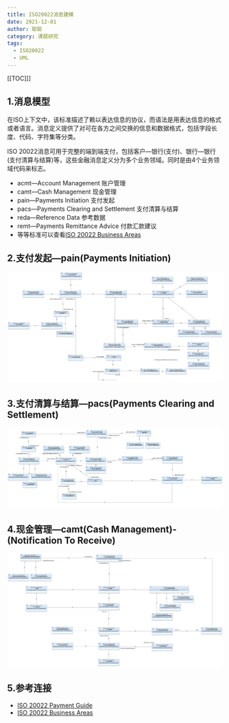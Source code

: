```yaml
---
title: ISO20022消息建模
date: 2021-12-01
author: 聪聪
category: 课题研究
tags:
  - ISO20022
  - UML
---
```


[[TOC]]]

## 1.消息模型

在ISO上下文中，该标准描述了赖以表达信息的协议，而语法是用表达信息的格式或者语言。消息定义提供了对可在各方之间交换的信息和数据格式，包括字段长度、代码、字符集等分类。

ISO 20022消息可用于完整的端到端支付，包括客户—银行(支付)、银行—银行(支付清算与结算)等，这些金融消息定义分为多个业务领域。同时是由4个业务领域代码来标志。

+ acmt—Account Management 账户管理
+ camt—Cash Management 现金管理
+ pain—Payments Initiation 支付发起
+ pacs—Payments Clearing and Settlement 支付清算与结算
+ reda—Reference Data 参考数据
+ remt—Payments Remittance Advice 付款汇款建议
+ 等等标准可以查看[ISO 20022 Business Areas](https://www.iso20022.org/sites/default/files/documents/D7/ISO20022_BusinessAreas.pdf)

## 2.支付发起—pain(Payments Initiation)



![image-20211128211942146](./files/ISO20022/image-pain-uml.png)



## 3.支付清算与结算—pacs(Payments Clearing and Settlement) 

![image-20211128215547133](./files/ISO20022/image-pacs-uml.png)





## 4.现金管理—camt(Cash Management)-(Notification To Receive)

![image-20211129111026740](./files/ISO20022/image-camt-uml.png)

## 5.参考连接
+ [ISO 20022 Payment Guide](https://www.finanssiala.fi/wp-content/uploads/2021/03/ISO20022_Payment_Guide.pdf)
+ [ISO 20022 Business Areas](https://www.iso20022.org/sites/default/files/documents/D7/ISO20022_BusinessAreas.pdf)